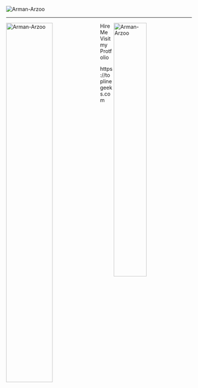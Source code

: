 
<p align="left"> <img src="https://komarev.com/ghpvc/?username=Arman-Arzoo&label=Profile%20views&color=129e00&style=plastic" alt="Arman-Arzoo" /> </p>
<hr/>

<span>
  <p><img align="right" width="42%" src="https://github-readme-stats.vercel.app/api/top-langs?username=Arman-Arzoo&show_icons=true&locale=en&layout=compact" alt="Arman-Arzoo" /></p>
<p><img align="left" width="50%" src="https://github-readme-streak-stats.herokuapp.com/?user=Arman-Arzoo&" alt="Arman-Arzoo" /></p>
  

</span>
<p>Hire Me Visit my Protfolio</p>
<a>https://toplinegeeks.com</a>
